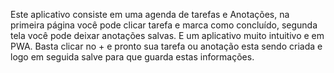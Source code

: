 Este aplicativo consiste em uma agenda de tarefas e Anotações, na primeira página você pode clicar tarefa e marca como concluído, segunda tela você pode deixar anotações salvas. E um aplicativo muito intuitivo e em PWA. Basta clicar no + e pronto sua tarefa ou anotação esta sendo criada e logo em seguida salve para que guarda estas informações.
